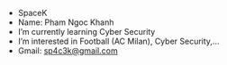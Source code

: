 * SpaceK
* Name: Pham Ngoc Khanh
* I’m currently learning Cyber Security
* I’m interested in Football (AC Milan), Cyber Security,...
* Gmail: sp4c3k@gmail.com

<!---
LDV-SpaceK/LDV-SpaceK is a ✨ special ✨ repository because its `README.md` (this file) appears on your GitHub profile.
You can click the Preview link to take a look at your changes.
--->

